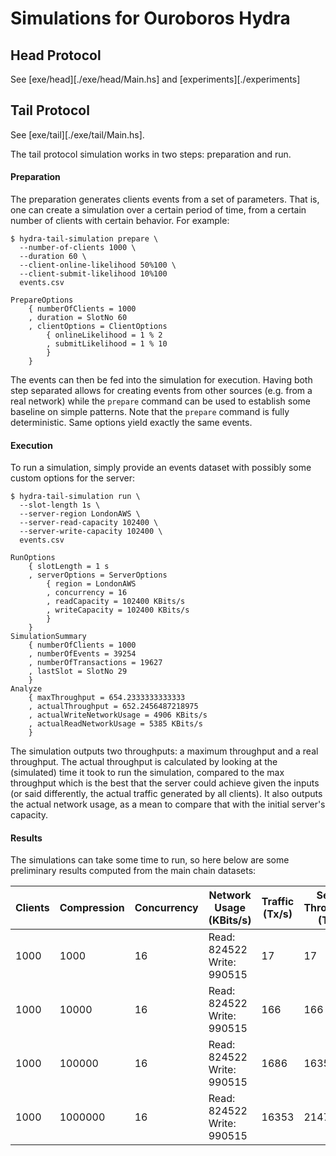 # Simulations for Ouroboros Hydra

## Head Protocol

See [exe/head][./exe/head/Main.hs] and [experiments][./experiments]

## Tail Protocol

See [exe/tail][./exe/tail/Main.hs]. 

The tail protocol simulation works in two steps: preparation and run. 

#### Preparation

The preparation generates clients events from a set of parameters. That is, one can create a simulation over a certain period of time, from a certain number of clients with certain behavior. For example:

```console
$ hydra-tail-simulation prepare \
  --number-of-clients 1000 \
  --duration 60 \
  --client-online-likelihood 50%100 \
  --client-submit-likelihood 10%100 
  events.csv

PrepareOptions
    { numberOfClients = 1000
    , duration = SlotNo 60
    , clientOptions = ClientOptions
        { onlineLikelihood = 1 % 2
        , submitLikelihood = 1 % 10
        }
    }
```

The events can then be fed into the simulation for execution. Having both step separated allows for creating events from other sources (e.g. from a real network) while the `prepare` command can be used to establish some baseline on simple patterns. Note that the `prepare` command is fully deterministic. Same options yield exactly the same events. 

#### Execution

To run a simulation, simply provide an events dataset with possibly some custom options for the server:

```console
$ hydra-tail-simulation run \
  --slot-length 1s \
  --server-region LondonAWS \
  --server-read-capacity 102400 \
  --server-write-capacity 102400 \
  events.csv

RunOptions
    { slotLength = 1 s
    , serverOptions = ServerOptions
        { region = LondonAWS
        , concurrency = 16
        , readCapacity = 102400 KBits/s
        , writeCapacity = 102400 KBits/s
        }
    }
SimulationSummary
    { numberOfClients = 1000
    , numberOfEvents = 39254
    , numberOfTransactions = 19627
    , lastSlot = SlotNo 29
    }
Analyze
    { maxThroughput = 654.2333333333333
    , actualThroughput = 652.2456487218975
    , actualWriteNetworkUsage = 4906 KBits/s
    , actualReadNetworkUsage = 5385 KBits/s
    }
```

The simulation outputs two throughputs: a maximum throughput and a real throughput. The actual throughput is calculated by looking at the (simulated) time it took to run the simulation, compared to the max throughput which is the best that the server could achieve given the inputs (or said differently, the actual traffic generated by all clients). It also outputs the actual network usage, as a mean to compare that with the initial server's capacity. 

#### Results

The simulations can take some time to run, so here below are some preliminary results computed from the main chain datasets:

| Clients | Compression | Concurrency | Network Usage (KBits/s)          | Traffic (Tx/s) | Server Throughput (Tx/s) |
| ---     | ---         | ---         | ---                              | ---            | ---                      |
| 1000    | 1000        | 16          | Read: 824522 <br/> Write: 990515 | 17             | 17                       |
| 1000    | 10000       | 16          | Read: 824522 <br/> Write: 990515 | 166            | 166                      |
| 1000    | 100000      | 16          | Read: 824522 <br/> Write: 990515 | 1686           | 1635                     |
| 1000    | 1000000     | 16          | Read: 824522 <br/> Write: 990515 | 16353          | 2147                     |
